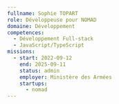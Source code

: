 ```yaml
---
fullname: Sophie TOPART
role: Développeuse pour NOMAD
domaine: Développement
competences:
  - Développement Full-stack
  - JavaScript/TypeScript
missions:
  - start: 2022-09-12
    end: 2025-09-11
    status: admin
    employer: Ministère des Armées
    startups:
      - nomad
---
```

